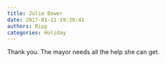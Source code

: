 ```yaml
---
title: Julie Bower
date: 2017-01-11 19:39:41
authors: Ripp
categories: Holiday
---
```


 Thank you.  The mayor needs all the help she can get.